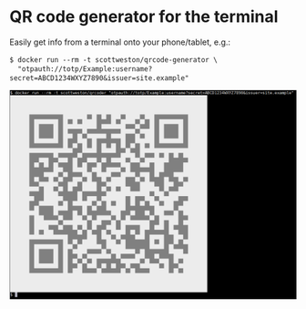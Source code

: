 # QR code generator for the terminal

Easily get info from a terminal onto your phone/tablet, e.g.:

```
$ docker run --rm -t scottweston/qrcode-generator \
  "otpauth://totp/Example:username?secret=ABCD1234WXYZ7890&issuer=site.example"
```

![output](qrcode-generator.png)
